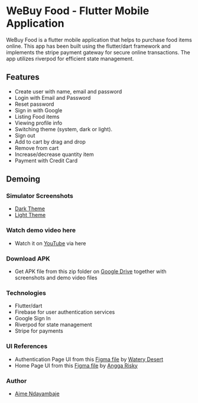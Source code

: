 # WeBuy Food - Flutter Mobile Application

WeBuy Food is a flutter mobile application that helps to purchase food items online. This app has been built using the flutter/dart framework and implements the stripe payment gateway for secure online transactions. The app utilizes riverpod for efficient state management. 
## Features
- Create user with name, email and password
- Login with Email and Password
- Reset password
- Sign in with Google
- Listing Food items
- Viewing profile info
- Switching theme (system, dark or light).
- Sign out
- Add to cart by drag and drop
- Remove from cart
- Increase/decrease quantity item
- Payment with Credit Card
## Demoing
### Simulator Screenshots
- [Dark Theme](https://photos.app.goo.gl/8mWnPcKgAMQCcVBJ8)
- [Light Theme](https://photos.app.goo.gl/xtef6LHBbvzWsm3e9)

### Watch demo video here
- Watch it on [YouTube](https://www.youtube.com/watch?v=3UCcQSjcPMM) via here
### Download APK 
- Get APK file from this zip folder on [Google Drive](https://drive.google.com/file/d/1xC2J9yA0lGIhmDVPaIX22CgSxoAi9f3w/view) together with screenshots and demo video files
### Technologies
- Flutter/dart
- Firebase for user authentication services
- Google Sign In
- Riverpod for state management
- Stripe for payments

### UI References

- Authentication Page UI from this [Figma file](https://www.patreon.com/posts/figma-design-ui-68844937) by [Watery Desert](https://github.com/watery-desert/)
- Home Page UI from this [Figma file](https://www.figma.com/file/lIEZJxjpcT8hi9Kkn0MjmA/Food-Yum-Mobile-App-(Community)?node-id=0%3A1) by [Angga Risky](https://www.youtube.com/anggarisky)

### Author
- [Aime Ndayambaje](https://github.com/aimelive)
